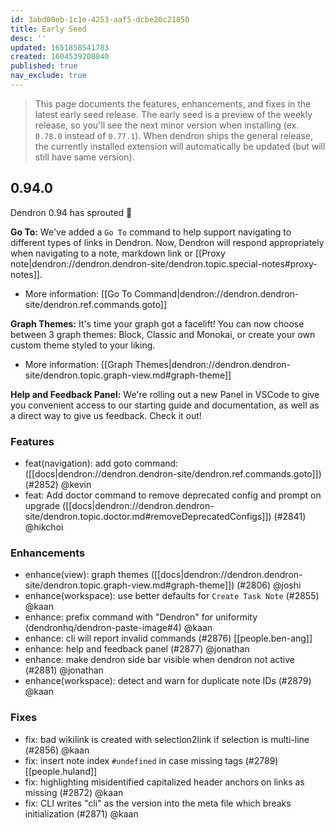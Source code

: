 ```yaml
---
id: 3abd00eb-1c1e-4253-aaf5-dcbe20c21850
title: Early Seed
desc: ''
updated: 1651858541783
created: 1604539200840
published: true
nav_exclude: true
---
```


> This page documents the features, enhancements, and fixes in the latest early seed release. The early seed is a preview of the weekly release, so you'll see the next minor version when installing (ex. `0.78.0` instead of `0.77.1`). When dendron ships the general release, the currently installed extension will automatically be updated (but will still have same version).

## 0.94.0

Dendron 0.94 has sprouted 🌱

**Go To:** We've added a `Go To` command to help support navigating to different types of links in Dendron. Now, Dendron will respond appropriately when navigating to a note, markdown link or [[Proxy note|dendron://dendron.dendron-site/dendron.topic.special-notes#proxy-notes]].

- More information: [[Go To Command|dendron://dendron.dendron-site/dendron.ref.commands.goto]]

**Graph Themes:** It's time your graph got a facelift! You can now choose between 3 graph themes: Block, Classic and Monokai, or create your own custom theme styled to your liking. 

- More information: [[Graph Themes|dendron://dendron.dendron-site/dendron.topic.graph-view.md#graph-theme]]

**Help and Feedback Panel:** We're rolling out a new Panel in VSCode to give you convenient access to our starting guide and documentation, as well as a direct way to give us feedback. Check it out!

### Features
- feat(navigation): add goto command: ([[docs|dendron://dendron.dendron-site/dendron.ref.commands.goto]]) (#2852) @kevin
- feat: Add doctor command to remove deprecated config and prompt on upgrade ([[docs|dendron://dendron.dendron-site/dendron.topic.doctor.md#removeDeprecatedConfigs]]) (#2841) @hikchoi

### Enhancements
- enhance(view): graph themes ([[docs|dendron://dendron.dendron-site/dendron.topic.graph-view.md#graph-theme]]) (#2806) @joshi
- enhance(workspace): use better defaults for `Create Task Note` (#2855) @kaan
- enhance: prefix command with "Dendron" for uniformity (dendronhq/dendron-paste-image#4)  @kaan
- enhance: cli will report invalid commands (#2876) [[people.ben-ang]]
- enhance: help and feedback panel (#2877) @jonathan 
- enhance: make dendron side bar visible when dendron not active (#2881) @jonathan
- enhance(workspace): detect and warn for duplicate note IDs (#2879) @kaan

### Fixes
- fix: bad wikilink is created with selection2link if selection is multi-line (#2856) @kaan
- fix: insert note index `#undefined` in case missing tags (#2789) [[people.huland]]
- fix: highlighting misidentified capitalized header anchors on links as missing (#2872) @kaan
- fix: CLI writes "cli" as the version into the meta file which breaks initialization (#2871) @kaan
